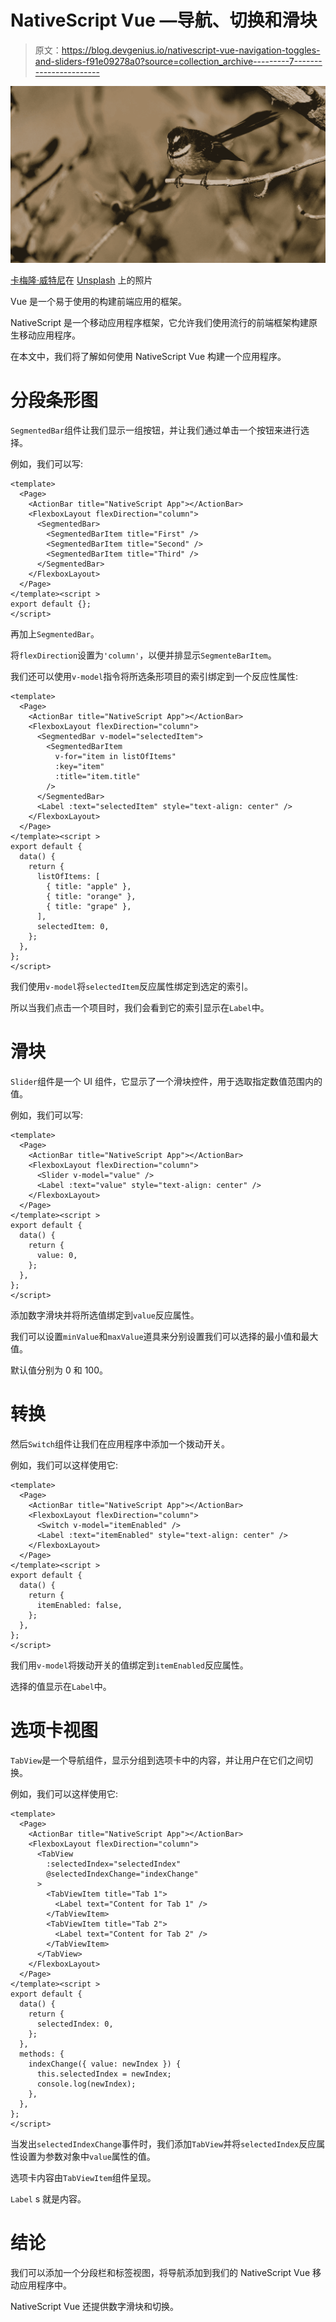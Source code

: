 # NativeScript Vue —导航、切换和滑块

> 原文：<https://blog.devgenius.io/nativescript-vue-navigation-toggles-and-sliders-f91e09278a0?source=collection_archive---------7----------------------->

![](img/197c530d3443b1268f870e6d9472192d.png)

[卡梅隆·威特尼](https://unsplash.com/@camwitney?utm_source=medium&utm_medium=referral)在 [Unsplash](https://unsplash.com?utm_source=medium&utm_medium=referral) 上的照片

Vue 是一个易于使用的构建前端应用的框架。

NativeScript 是一个移动应用程序框架，它允许我们使用流行的前端框架构建原生移动应用程序。

在本文中，我们将了解如何使用 NativeScript Vue 构建一个应用程序。

# 分段条形图

`SegmentedBar`组件让我们显示一组按钮，并让我们通过单击一个按钮来进行选择。

例如，我们可以写:

```
<template>
  <Page>
    <ActionBar title="NativeScript App"></ActionBar>
    <FlexboxLayout flexDirection="column">
      <SegmentedBar>
        <SegmentedBarItem title="First" />
        <SegmentedBarItem title="Second" />
        <SegmentedBarItem title="Third" />
      </SegmentedBar>
    </FlexboxLayout>
  </Page>
</template><script >
export default {};
</script>
```

再加上`SegmentedBar`。

将`flexDirection`设置为`'column'`，以便并排显示`SegmenteBarItem`。

我们还可以使用`v-model`指令将所选条形项目的索引绑定到一个反应性属性:

```
<template>
  <Page>
    <ActionBar title="NativeScript App"></ActionBar>
    <FlexboxLayout flexDirection="column">
      <SegmentedBar v-model="selectedItem">
        <SegmentedBarItem
          v-for="item in listOfItems"
          :key="item"
          :title="item.title"
        />
      </SegmentedBar>
      <Label :text="selectedItem" style="text-align: center" />
    </FlexboxLayout>
  </Page>
</template><script >
export default {
  data() {
    return {
      listOfItems: [
        { title: "apple" },
        { title: "orange" },
        { title: "grape" },
      ],
      selectedItem: 0,
    };
  },
};
</script>
```

我们使用`v-model`将`selectedItem`反应属性绑定到选定的索引。

所以当我们点击一个项目时，我们会看到它的索引显示在`Label`中。

# 滑块

`Slider`组件是一个 UI 组件，它显示了一个滑块控件，用于选取指定数值范围内的值。

例如，我们可以写:

```
<template>
  <Page>
    <ActionBar title="NativeScript App"></ActionBar>
    <FlexboxLayout flexDirection="column">
      <Slider v-model="value" />
      <Label :text="value" style="text-align: center" />
    </FlexboxLayout>
  </Page>
</template><script >
export default {
  data() {
    return {
      value: 0,
    };
  },
};
</script>
```

添加数字滑块并将所选值绑定到`value`反应属性。

我们可以设置`minValue`和`maxValue`道具来分别设置我们可以选择的最小值和最大值。

默认值分别为 0 和 100。

# 转换

然后`Switch`组件让我们在应用程序中添加一个拨动开关。

例如，我们可以这样使用它:

```
<template>
  <Page>
    <ActionBar title="NativeScript App"></ActionBar>
    <FlexboxLayout flexDirection="column">
      <Switch v-model="itemEnabled" />
      <Label :text="itemEnabled" style="text-align: center" />
    </FlexboxLayout>
  </Page>
</template><script >
export default {
  data() {
    return {
      itemEnabled: false,
    };
  },
};
</script>
```

我们用`v-model`将拨动开关的值绑定到`itemEnabled`反应属性。

选择的值显示在`Label`中。

# 选项卡视图

`TabView`是一个导航组件，显示分组到选项卡中的内容，并让用户在它们之间切换。

例如，我们可以这样使用它:

```
<template>
  <Page>
    <ActionBar title="NativeScript App"></ActionBar>
    <FlexboxLayout flexDirection="column">
      <TabView
        :selectedIndex="selectedIndex"
        @selectedIndexChange="indexChange"
      >
        <TabViewItem title="Tab 1">
          <Label text="Content for Tab 1" />
        </TabViewItem>
        <TabViewItem title="Tab 2">
          <Label text="Content for Tab 2" />
        </TabViewItem>
      </TabView>
    </FlexboxLayout>
  </Page>
</template><script >
export default {
  data() {
    return {
      selectedIndex: 0,
    };
  },
  methods: {
    indexChange({ value: newIndex }) {
      this.selectedIndex = newIndex;
      console.log(newIndex);
    },
  },
};
</script>
```

当发出`selectedIndexChange`事件时，我们添加`TabView`并将`selectedIndex`反应属性设置为参数对象中`value`属性的值。

选项卡内容由`TabViewItem`组件呈现。

`Label` s 就是内容。

# 结论

我们可以添加一个分段栏和标签视图，将导航添加到我们的 NativeScript Vue 移动应用程序中。

NativeScript Vue 还提供数字滑块和切换。